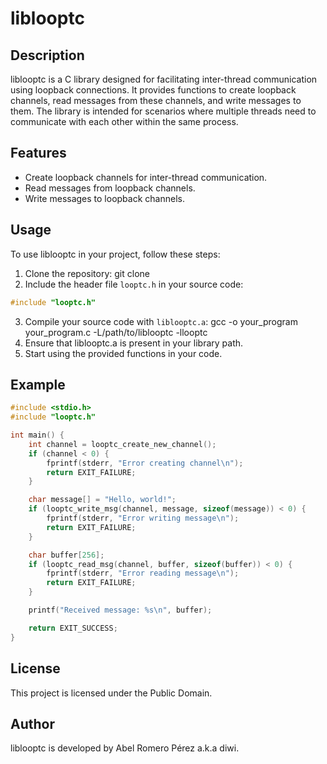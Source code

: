 # liblooptc

## Description
liblooptc is a C library designed for facilitating inter-thread communication using loopback connections. It provides functions to create loopback channels, read messages from these channels, and write messages to them. The library is intended for scenarios where multiple threads need to communicate with each other within the same process.

## Features
- Create loopback channels for inter-thread communication.
- Read messages from loopback channels.
- Write messages to loopback channels.

## Usage
To use liblooptc in your project, follow these steps:

1. Clone the repository:
git clone <repository-url>
2. Include the header file `looptc.h` in your source code:
```c
#include "looptc.h"
```
3. Compile your source code with `liblooptc.a`:
gcc -o your_program your_program.c -L/path/to/liblooptc -llooptc
4. Ensure that liblooptc.a is present in your library path.
5. Start using the provided functions in your code.

## Example
```c
#include <stdio.h>
#include "looptc.h"

int main() {
    int channel = looptc_create_new_channel();
    if (channel < 0) {
        fprintf(stderr, "Error creating channel\n");
        return EXIT_FAILURE;
    }

    char message[] = "Hello, world!";
    if (looptc_write_msg(channel, message, sizeof(message)) < 0) {
        fprintf(stderr, "Error writing message\n");
        return EXIT_FAILURE;
    }

    char buffer[256];
    if (looptc_read_msg(channel, buffer, sizeof(buffer)) < 0) {
        fprintf(stderr, "Error reading message\n");
        return EXIT_FAILURE;
    }

    printf("Received message: %s\n", buffer);

    return EXIT_SUCCESS;
}
```

## License

This project is licensed under the Public Domain.

## Author

liblooptc is developed by Abel Romero Pérez a.k.a diwi.
